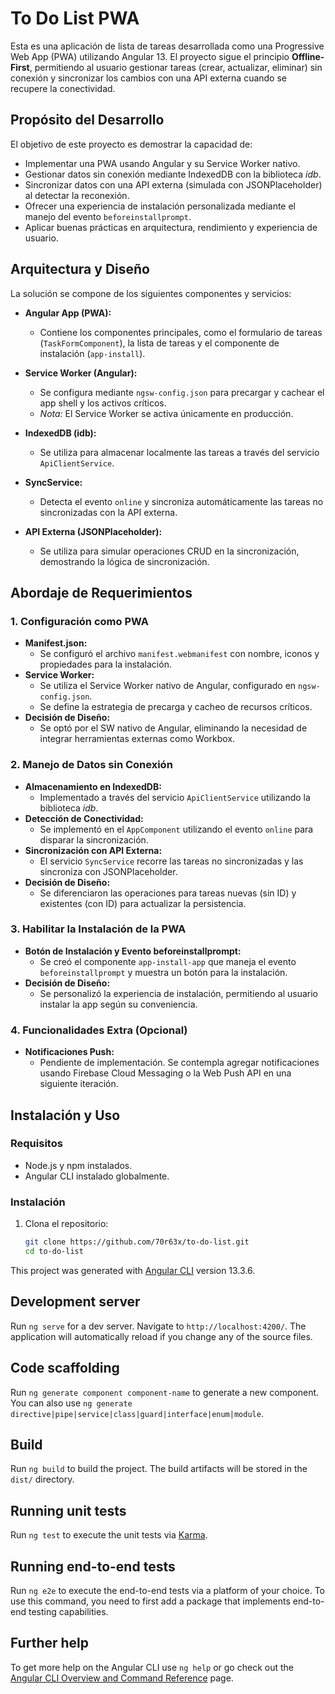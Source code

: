 # To Do List PWA

Esta es una aplicación de lista de tareas desarrollada como una Progressive Web App (PWA) utilizando Angular 13. El proyecto sigue el principio **Offline-First**, permitiendo al usuario gestionar tareas (crear, actualizar, eliminar) sin conexión y sincronizar los cambios con una API externa cuando se recupere la conectividad.

## Propósito del Desarrollo

El objetivo de este proyecto es demostrar la capacidad de:
- Implementar una PWA usando Angular y su Service Worker nativo.
- Gestionar datos sin conexión mediante IndexedDB con la biblioteca _idb_.
- Sincronizar datos con una API externa (simulada con JSONPlaceholder) al detectar la reconexión.
- Ofrecer una experiencia de instalación personalizada mediante el manejo del evento `beforeinstallprompt`.
- Aplicar buenas prácticas en arquitectura, rendimiento y experiencia de usuario.

## Arquitectura y Diseño

La solución se compone de los siguientes componentes y servicios:

- **Angular App (PWA):**
  - Contiene los componentes principales, como el formulario de tareas (`TaskFormComponent`), la lista de tareas y el componente de instalación (`app-install`).

- **Service Worker (Angular):**
  - Se configura mediante `ngsw-config.json` para precargar y cachear el app shell y los activos críticos.
  - *Nota:* El Service Worker se activa únicamente en producción.

- **IndexedDB (idb):**
  - Se utiliza para almacenar localmente las tareas a través del servicio `ApiClientService`.

- **SyncService:**
  - Detecta el evento `online` y sincroniza automáticamente las tareas no sincronizadas con la API externa.

- **API Externa (JSONPlaceholder):**
  - Se utiliza para simular operaciones CRUD en la sincronización, demostrando la lógica de sincronización.

## Abordaje de Requerimientos

### 1. Configuración como PWA
- **Manifest.json:**
  - Se configuró el archivo `manifest.webmanifest` con nombre, iconos y propiedades para la instalación.
- **Service Worker:**
  - Se utiliza el Service Worker nativo de Angular, configurado en `ngsw-config.json`.
  - Se define la estrategia de precarga y cacheo de recursos críticos.
- **Decisión de Diseño:**
  - Se optó por el SW nativo de Angular, eliminando la necesidad de integrar herramientas externas como Workbox.

### 2. Manejo de Datos sin Conexión
- **Almacenamiento en IndexedDB:**
  - Implementado a través del servicio `ApiClientService` utilizando la biblioteca _idb_.
- **Detección de Conectividad:**
  - Se implementó en el `AppComponent` utilizando el evento `online` para disparar la sincronización.
- **Sincronización con API Externa:**
  - El servicio `SyncService` recorre las tareas no sincronizadas y las sincroniza con JSONPlaceholder.
- **Decisión de Diseño:**
  - Se diferenciaron las operaciones para tareas nuevas (sin ID) y existentes (con ID) para actualizar la persistencia.

### 3. Habilitar la Instalación de la PWA
- **Botón de Instalación y Evento beforeinstallprompt:**
  - Se creó el componente `app-install-app` que maneja el evento `beforeinstallprompt` y muestra un botón para la instalación.
- **Decisión de Diseño:**
  - Se personalizó la experiencia de instalación, permitiendo al usuario instalar la app según su conveniencia.

### 4. Funcionalidades Extra (Opcional)
- **Notificaciones Push:**
  - Pendiente de implementación. Se contempla agregar notificaciones usando Firebase Cloud Messaging o la Web Push API en una siguiente iteración.

## Instalación y Uso

### Requisitos
- Node.js y npm instalados.
- Angular CLI instalado globalmente.

### Instalación
1. Clona el repositorio:
   ```bash
   git clone https://github.com/70r63x/to-do-list.git
   cd to-do-list

This project was generated with [Angular CLI](https://github.com/angular/angular-cli) version 13.3.6.

## Development server

Run `ng serve` for a dev server. Navigate to `http://localhost:4200/`. The application will automatically reload if you change any of the source files.

## Code scaffolding

Run `ng generate component component-name` to generate a new component. You can also use `ng generate directive|pipe|service|class|guard|interface|enum|module`.

## Build

Run `ng build` to build the project. The build artifacts will be stored in the `dist/` directory.

## Running unit tests

Run `ng test` to execute the unit tests via [Karma](https://karma-runner.github.io).

## Running end-to-end tests

Run `ng e2e` to execute the end-to-end tests via a platform of your choice. To use this command, you need to first add a package that implements end-to-end testing capabilities.

## Further help

To get more help on the Angular CLI use `ng help` or go check out the [Angular CLI Overview and Command Reference](https://angular.io/cli) page.
